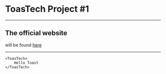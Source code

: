 # ToasTech Project #1

----
## The official website
will be found [here](http://ToasTech.SyrianPioneer.com)

----

    <ToasTech>
        Hello Toast
    </ToasTech>



